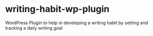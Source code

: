 # writing-habit-wp-plugin
WordPress Plugin to help in developing a writing habit by setting and tracking a daily writing goal
